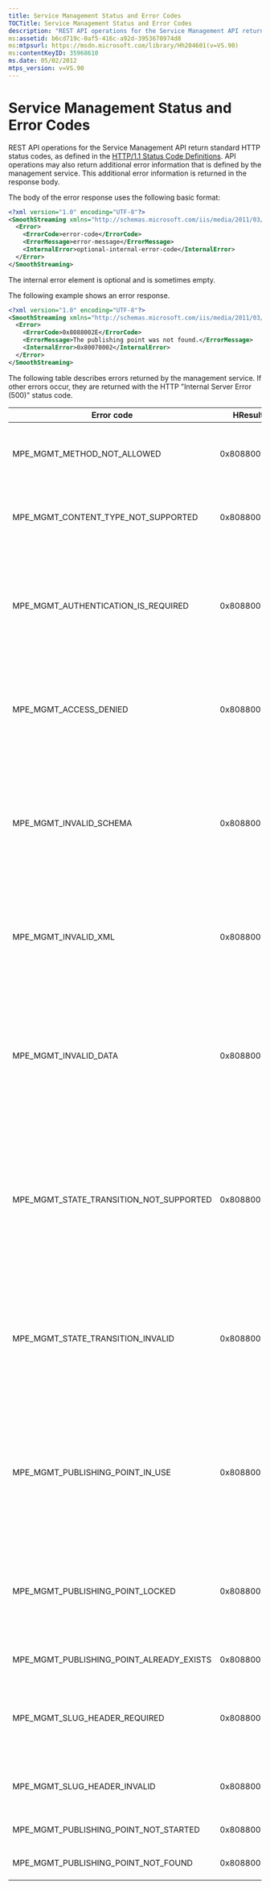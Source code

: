 ```yaml
---
title: Service Management Status and Error Codes
TOCTitle: Service Management Status and Error Codes
description: "REST API operations for the Service Management API return standard HTTP status codes which may return error information. List of errors returned by the management service. "
ms:assetid: b6cd719c-0af5-416c-a92d-3953670974d8
ms:mtpsurl: https://msdn.microsoft.com/library/Hh204601(v=VS.90)
ms:contentKeyID: 35968610
ms.date: 05/02/2012
mtps_version: v=VS.90
---
```


# Service Management Status and Error Codes

REST API operations for the Service Management API return standard HTTP status codes, as defined in the [HTTP/1.1 Status Code Definitions](http://www.w3.org/protocols/rfc2616/rfc2616-sec10.html). API operations may also return additional error information that is defined by the management service. This additional error information is returned in the response body.

The body of the error response uses the following basic format:

```xml
<?xml version="1.0" encoding="UTF-8"?>
<SmoothStreaming xmlns="http://schemas.microsoft.com/iis/media/2011/03/streaming/management">
  <Error>
    <ErrorCode>error-code</ErrorCode>
    <ErrorMessage>error-message</ErrorMessage>
    <InternalError>optional-internal-error-code</InternalError>
  </Error>
</SmoothStreaming>
```

The internal error element is optional and is sometimes empty.

The following example shows an error response.

```xml
<?xml version="1.0" encoding="UTF-8"?>
<SmoothStreaming xmlns="http://schemas.microsoft.com/iis/media/2011/03/streaming/management">
  <Error>
    <ErrorCode>0x8088002E</ErrorCode>
    <ErrorMessage>The publishing point was not found.</ErrorMessage>
    <InternalError>0x80070002</InternalError>
  </Error>
</SmoothStreaming>
```

The following table describes errors returned by the management service. If other errors occur, they are returned with the HTTP "Internal Server Error (500)" status code.

|Error code|HResult|Status code|Message|
|--- |--- |--- |--- |
|MPE_MGMT_METHOD_NOT_ALLOWED|0x80880020L|Method Not Allowed (405)|The HTTP method for the request is not allowed for the requested resource.|
|MPE_MGMT_CONTENT_TYPE_NOT_SUPPORTED|0x80880021L|Unsupported Media Type (415)|The Content Type header value of the request is either missing or not supported.|
|MPE_MGMT_AUTHENTICATION_IS_REQUIRED|0x80880022L|Unauthorized (401)|All requests to the management APIs must be authenticated. Please install and enable an appropriate IIS authentication module for this website.|
|MPE_MGMT_ACCESS_DENIED|0x80880023L|Unauthorized (401)|The authenticated user does not have the access level that is required in order to complete this operation.|
|MPE_MGMT_INVALID_SCHEMA|0x80880024L|Bad Request (400)|The resource is not valid according to its schema. For information about valid resource representations, please see the documentation for the supported schemas.|
|MPE_MGMT_INVALID_XML|0x80880025L|Bad Request (400)|The resource representation is not valid XML. Please make sure the resource representation is a valid XML document.|
|MPE_MGMT_INVALID_DATA|0x80880026L|Bad Request (400)|The resource contains one or more elements that contain invalid data. For information about valid resource representations, please see the documentation for the supported schemas.|
|MPE_MGMT_STATE_TRANSITION_NOT_SUPPORTED|0x80880027L|Bad Request (400)|The requested publishing point state is an internal state only and cannot be set via an API call. For information about valid state transitions, please refer to the API documentation.|
|MPE_MGMT_STATE_TRANSITION_INVALID|0x80880028L|Bad Request (400)|The publishing point cannot change from its current state to the requested one. For information about valid state transitions, please refer to the API documentation.|
|MPE_MGMT_PUBLISHING_POINT_IN_USE|0x80880029L|Bad Request (400)|The requested operation cannot be completed while the publishing point is in use. Please make sure the publishing point is in "Idle" state before attempting this operation.|
|MPE_MGMT_PUBLISHING_POINT_LOCKED|0x8088002AL|Bad Request (400)|The requested operation could not be completed because a conflicting operation was in progress. Please try again.|
|MPE_MGMT_PUBLISHING_POINT_ALREADY_EXISTS|0x8088002BL|Bad Request (400)|The publishing point already exists.|
|MPE_MGMT_SLUG_HEADER_REQUIRED|0x8088002CL|Bad Request (400)|The HTTP request must contain a Slug header that contains the path for the new publishing point file.|
|MPE_MGMT_SLUG_HEADER_INVALID|0x8088002DL|Bad Request (400)|The path for the publishing point file in the Slug header is not valid.|
|MPE_MGMT_PUBLISHING_POINT_NOT_STARTED|0x8088002FL|Bad Request (400)|The publishing point is not started.|
|MPE_MGMT_PUBLISHING_POINT_NOT_FOUND|0x8088002EL|Not Found (404)|The publishing point was not found.|
